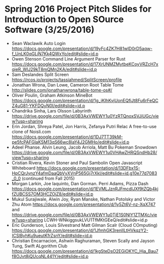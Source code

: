 # Spring 2016 Project Pitch Slides for Introduction to Open SOurce Software (3/25/2016) 

- Sean  Waclawik Auto Login https://docs.google.com/presentation/d/19yFc4ZK7H81wID0rD5aqw-f_UnLK0qGLjN7Kk4QWxYo/edit#slide=id.p
- Owen Stenson Command Line Argument Parser for Rust https://docs.google.com/presentation/d/17XrUNMZMytbeKCoyVRZcH7xqieR_WlJ29kT8mQMn2KA/edit#slide=id.p
- Sam Deslandes Split Screen https://rcos.io/projects/tassiahmed/SplitScreen/profile
- Jonathan Wrona, Dan Lowe, Cameron Root Table Tome http://slides.com/jonathanwrona/table-tome-os#/
- Oliver Poulin, Graham Atkinson MineBot https://docs.google.com/presentation/d/1g_jKlhKvjUonEQfiJt8Fu6rFeQCZ4uG81-YKFDQyN0I/edit#slide=id.p
- Chandrika Sinha, Lars Olsson Labyrinth https://drive.google.com/file/d/0B3AxVWEWY1u0YzRTQnoxSVJiUGc/view?usp=sharing
- Erin Jordan, Shreya Patel, Jon Harris, Zefanya Putri Relac A free-to-use clone of Noisli.com https://docs.google.com/presentation/d/1DJ7TT39kM-pe5fcPAFGlaKSM13qS66wc8IaY4J2GMHo/edit#slide=id.p
- Adeel Phanse. Alvin Leung, Jacob Arriola, Matt Bu Pokeman Snowdown https://drive.google.com/file/d/0B3AxVWEWY1u0VHAwZHRQSndHb28/view?usp=sharing
- Cristian Rivera, Kevin Stoner and Paul Sambolin Open Javascript Whiteboard https://docs.google.com/presentation/d/13DFbx1S-HpCQrJynzY4afmDaaQbVvXVnP565Gj7rXkI/edit#slide=id.g10e77d7083_0_0  (continued from Fall 2015)
- Morgan Larkin, Joe Iaquinto, Dan Gorman. Perri Adams, Pizza Dash https://docs.google.com/presentation/d/1EVMLJznRJFmcdIJXf9tZQb4kjfZUBCSS7OM3HCZOiZ8/edit#slide=id.p
- Mukul Surajiwale, Alwin Joy, Ryan Manske, Nathan Potolsky and Victor Zhu Atom https://docs.google.com/presentation/d/1y5Zt6V-nz-XqX747  and https://drive.google.com/file/d/0B3AxVWEWY1u0TjE1S0NlY1ZTMXc/view?usp=sharing
LCWH-WNkiggsukLVU1TfMKtGEeQ/edit#slide=id.p
- Eric Gunderson, Louis Silvestrand Matt Gilman Scalr (Cloud COmputing) https://docs.google.com/presentation/d/1JfmhGK3renlILtHVkqzY2-ICSlByhKu9ueutKfrZsnY/edit#slide=id.p
- Christian Encarnacion, Ashwin Raghuraman, Steven Scally and Jayson Tung, Swift ALgorithm Club https://docs.google.com/presentation/d/1kgSteDsO2EGiOKYC_Hja_Bau7f8OJvt8jQUcqNL441Y/edit#slide=id.p
